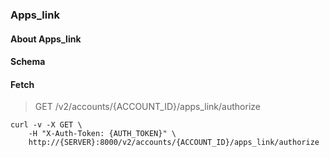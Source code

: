 ### Apps_link

#### About Apps_link

#### Schema



#### Fetch

> GET /v2/accounts/{ACCOUNT_ID}/apps_link/authorize

```curl
curl -v -X GET \
    -H "X-Auth-Token: {AUTH_TOKEN}" \
    http://{SERVER}:8000/v2/accounts/{ACCOUNT_ID}/apps_link/authorize
```

